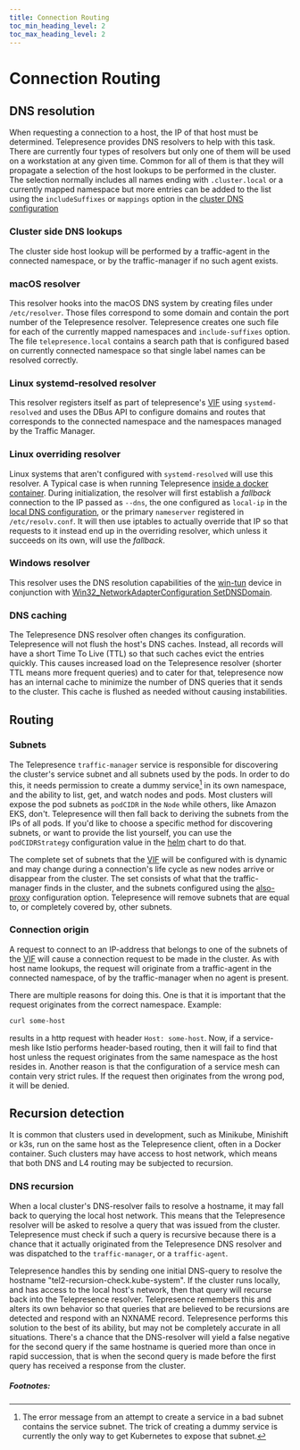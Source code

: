 ```yaml
---
title: Connection Routing
toc_min_heading_level: 2
toc_max_heading_level: 2
---
```


# Connection Routing

## DNS resolution
When requesting a connection to a host, the IP of that host must be determined. Telepresence provides DNS resolvers to help with this task. There are currently four types of resolvers but only one of them will be used on a workstation at any given time. Common for all of them is that they will propagate a selection of the host lookups to be performed in the cluster. The selection normally includes all names ending with `.cluster.local` or a currently mapped namespace but more entries can be added to the list using the `includeSuffixes` or `mappings` option in the
[cluster DNS configuration](config.md#dns) 

### Cluster side DNS lookups
The cluster side host lookup will be performed by a traffic-agent in the connected namespace, or by the traffic-manager if no such agent exists.

### macOS resolver
This resolver hooks into the macOS DNS system by creating files under `/etc/resolver`. Those files correspond to some domain and contain the port number of the Telepresence resolver. Telepresence creates one such file for each of the currently mapped namespaces and `include-suffixes` option. The file `telepresence.local` contains a search path that is configured based on currently connected namespace so that single label names can be resolved correctly.

### Linux systemd-resolved resolver
This resolver registers itself as part of telepresence's [VIF](tun-device.md) using `systemd-resolved` and uses the DBus API to configure domains and routes that corresponds to the connected namespace and the namespaces managed by the Traffic Manager.

### Linux overriding resolver
Linux systems that aren't configured with `systemd-resolved` will use this resolver. A Typical case is when running Telepresence [inside a docker container](inside-container.md). During initialization, the resolver will first establish a _fallback_ connection to the IP passed as `--dns`, the one configured as `local-ip` in the [local DNS configuration](config.md#dns), or the primary `nameserver` registered in `/etc/resolv.conf`. It will then use iptables to actually override that IP so that requests to it instead end up in the overriding resolver, which unless it succeeds on its own, will use the _fallback_.

### Windows resolver
This resolver uses the DNS resolution capabilities of the [win-tun](https://www.wintun.net/) device in conjunction with [Win32_NetworkAdapterConfiguration SetDNSDomain](https://docs.microsoft.com/en-us/powershell/scripting/samples/performing-networking-tasks?view=powershell-7.2#assigning-the-dns-domain-for-a-network-adapter).

### DNS caching
The Telepresence DNS resolver often changes its configuration. Telepresence will not flush the host's DNS caches. Instead, all records will have a short Time To Live (TTL) so that such caches evict the entries quickly. This causes increased load on the Telepresence resolver (shorter TTL means more frequent queries) and to cater for that, telepresence now has an internal cache to minimize the number of DNS queries that it sends to the cluster. This cache is flushed as needed without causing instabilities.

## Routing

### Subnets
The Telepresence `traffic-manager` service is responsible for discovering the cluster's service subnet and all subnets used by the pods. In order to do this, it needs permission to create a dummy service[^1] in its own namespace, and the ability to list, get, and watch nodes and pods. Most clusters will expose the pod subnets as `podCIDR` in the `Node` while others, like Amazon EKS, don't. Telepresence will then fall back to deriving the subnets from the IPs of all pods. If you'd like to choose a specific method for discovering subnets, or want to provide the list yourself, you can use the `podCIDRStrategy` configuration value in the [helm](../install/manager.md) chart to do that.

The complete set of subnets that the [VIF](tun-device.md) will be configured with is dynamic and may change during a connection's life cycle as new nodes arrive or disappear from the cluster. The set consists of what that the traffic-manager finds in the cluster, and the subnets configured using the [also-proxy](config.md#alsoproxysubnets) configuration option. Telepresence will remove subnets that are equal to, or completely covered by, other subnets.

### Connection origin
A request to connect to an IP-address that belongs to one of the subnets of the [VIF](tun-device.md) will cause a connection request to be made in the cluster. As with host name lookups, the request will originate from a traffic-agent in the connected namespace, of by the traffic-manager when no agent is present.

There are multiple reasons for doing this. One is that it is important that the request originates from the correct namespace. Example:

```bash
curl some-host
```
results in a http request with header `Host: some-host`. Now, if a service-mesh like Istio performs header-based routing, then it will fail to find that host unless the request originates from the same namespace as the host resides in. Another reason is that the configuration of a service mesh can contain very strict rules. If the request then originates from the wrong pod, it will be denied.

## Recursion detection
It is common that clusters used in development, such as Minikube, Minishift or k3s, run on the same host as the Telepresence client, often in a Docker container. Such clusters may have access to host network, which means that both DNS and L4 routing may be subjected to recursion.

### DNS recursion
When a local cluster's DNS-resolver fails to resolve a hostname, it may fall back to querying the local host network. This means that the Telepresence resolver will be asked to resolve a query that was issued from the cluster. Telepresence must check if such a query is recursive because there is a chance that it actually originated from the Telepresence DNS resolver and was dispatched to the `traffic-manager`, or a `traffic-agent`.

Telepresence handles this by sending one initial DNS-query to resolve the hostname "tel2-recursion-check.kube-system". If the cluster runs locally, and has access to the local host's network, then that query will recurse back into the Telepresence resolver. Telepresence remembers this and alters its own behavior so that queries that are believed to be recursions are detected and respond with an NXNAME record. Telepresence performs this solution to the best of its ability, but may not be completely accurate in all situations. There's a chance that the DNS-resolver will yield a false negative for the second query if the same hostname is queried more than once in rapid succession, that is when the second query is made before the first query has received a response from the cluster.

##### Footnotes:
[^1]: The error message from an attempt to create a service in a bad subnet contains the service subnet. The trick of creating a dummy service is currently the only way to get Kubernetes to expose that subnet.
